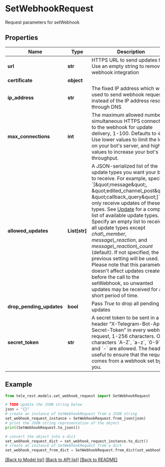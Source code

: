 # SetWebhookRequest

Request parameters for setWebhook

## Properties

Name | Type | Description | Notes
------------ | ------------- | ------------- | -------------
**url** | **str** | HTTPS URL to send updates to. Use an empty string to remove webhook integration | 
**certificate** | **object** |  | [optional] 
**ip_address** | **str** | The fixed IP address which will be used to send webhook requests instead of the IP address resolved through DNS | [optional] 
**max_connections** | **int** | The maximum allowed number of simultaneous HTTPS connections to the webhook for update delivery, 1-100. Defaults to *40*. Use lower values to limit the load on your bot&#39;s server, and higher values to increase your bot&#39;s throughput. | [optional] [default to 40]
**allowed_updates** | **List[str]** | A JSON-serialized list of the update types you want your bot to receive. For example, specify &#x60;[\&quot;message\&quot;, \&quot;edited_channel_post\&quot;, \&quot;callback_query\&quot;]&#x60; to only receive updates of these types. See [Update](https://core.telegram.org/bots/api/#update) for a complete list of available update types. Specify an empty list to receive all update types except *chat\\_member*, *message\\_reaction*, and *message\\_reaction\\_count* (default). If not specified, the previous setting will be used.   Please note that this parameter doesn&#39;t affect updates created before the call to the setWebhook, so unwanted updates may be received for a short period of time. | [optional] 
**drop_pending_updates** | **bool** | Pass *True* to drop all pending updates | [optional] 
**secret_token** | **str** | A secret token to be sent in a header “X-Telegram-Bot-Api-Secret-Token” in every webhook request, 1-256 characters. Only characters &#x60;A-Z&#x60;, &#x60;a-z&#x60;, &#x60;0-9&#x60;, &#x60;_&#x60; and &#x60;-&#x60; are allowed. The header is useful to ensure that the request comes from a webhook set by you. | [optional] 

## Example

```python
from tele_rest.models.set_webhook_request import SetWebhookRequest

# TODO update the JSON string below
json = "{}"
# create an instance of SetWebhookRequest from a JSON string
set_webhook_request_instance = SetWebhookRequest.from_json(json)
# print the JSON string representation of the object
print(SetWebhookRequest.to_json())

# convert the object into a dict
set_webhook_request_dict = set_webhook_request_instance.to_dict()
# create an instance of SetWebhookRequest from a dict
set_webhook_request_from_dict = SetWebhookRequest.from_dict(set_webhook_request_dict)
```
[[Back to Model list]](../README.md#documentation-for-models) [[Back to API list]](../README.md#documentation-for-api-endpoints) [[Back to README]](../README.md)


